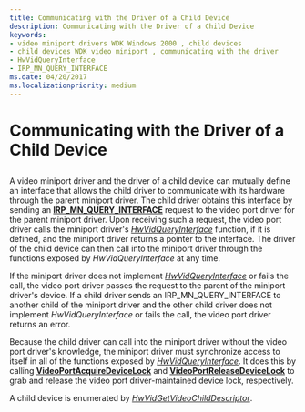 ```yaml
---
title: Communicating with the Driver of a Child Device
description: Communicating with the Driver of a Child Device
keywords:
- video miniport drivers WDK Windows 2000 , child devices
- child devices WDK video miniport , communicating with the driver
- HwVidQueryInterface
- IRP_MN_QUERY_INTERFACE
ms.date: 04/20/2017
ms.localizationpriority: medium
---
```


# Communicating with the Driver of a Child Device


## <span id="ddk_communicating_with_the_driver_of_a_child_device_gg"></span><span id="DDK_COMMUNICATING_WITH_THE_DRIVER_OF_A_CHILD_DEVICE_GG"></span>


A video miniport driver and the driver of a child device can mutually define an interface that allows the child driver to communicate with its hardware through the parent miniport driver. The child driver obtains this interface by sending an [**IRP\_MN\_QUERY\_INTERFACE**](../kernel/irp-mn-query-interface.md) request to the video port driver for the parent miniport driver. Upon receiving such a request, the video port driver calls the miniport driver's [*HwVidQueryInterface*](/windows-hardware/drivers/ddi/video/nc-video-pvideo_hw_query_interface) function, if it is defined, and the miniport driver returns a pointer to the interface. The driver of the child device can then call into the miniport driver through the functions exposed by *HwVidQueryInterface* at any time.

If the miniport driver does not implement [*HwVidQueryInterface*](/windows-hardware/drivers/ddi/video/nc-video-pvideo_hw_query_interface) or fails the call, the video port driver passes the request to the parent of the miniport driver's device. If a child driver sends an IRP\_MN\_QUERY\_INTERFACE to another child of the miniport driver and the other child driver does not implement *HwVidQueryInterface* or fails the call, the video port driver returns an error.

Because the child driver can call into the miniport driver without the video port driver's knowledge, the miniport driver must synchronize access to itself in all of the functions exposed by [*HwVidQueryInterface*](/windows-hardware/drivers/ddi/video/nc-video-pvideo_hw_query_interface). It does this by calling [**VideoPortAcquireDeviceLock**](/windows-hardware/drivers/ddi/video/nf-video-videoportacquiredevicelock) and [**VideoPortReleaseDeviceLock**](/windows-hardware/drivers/ddi/video/nf-video-videoportreleasedevicelock) to grab and release the video port driver-maintained device lock, respectively.

A child device is enumerated by [*HwVidGetVideoChildDescriptor*](/windows-hardware/drivers/ddi/video/nc-video-pvideo_hw_get_child_descriptor).

 


